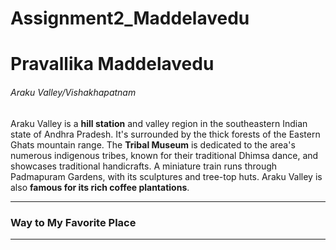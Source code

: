 # Assignment2_Maddelavedu
# Pravallika Maddelavedu
###### Araku Valley/Vishakhapatnam

Araku Valley is a **hill station** and valley region in the southeastern Indian state of Andhra Pradesh. It's surrounded by the thick forests of the Eastern Ghats mountain range. The **Tribal Museum** is dedicated to the area's numerous indigenous tribes, known for their traditional Dhimsa dance, and showcases traditional handicrafts. A miniature train runs through Padmapuram Gardens, with its sculptures and tree-top huts.
Araku Valley is also **famous for its rich coffee plantations**.

***
### Way to My Favorite Place
***